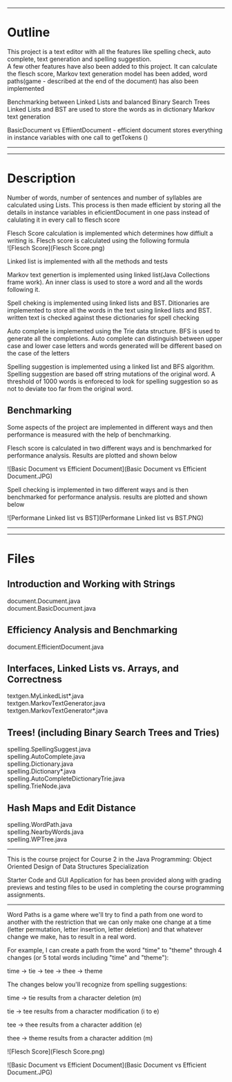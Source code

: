 




-------------------------------------------------------------------------

Outline
=========
This project is a text editor with all the features like spelling check, auto complete, text generation and spelling suggestion.  
A few other features have also been added to this project. It can calculate the flesch score, Markov text generation model has been added, word paths(game - described at the end of the document) has also been implemented


Benchmarking between Linked Lists and balanced Binary Search Trees
Linked Lists and BST are used to store the words as in dictionary
Markov text generation

BasicDocument vs EffiientDocument - efficient document stores everything in instance variables with one call to getTokens ()

-------------------------------------------------------------------------
---------------------------------------------------------------------------
Description
==============

Number of words, number of sentences and number of syllables are calculated using Lists. This process is then made efficient by storing all the details in instance variables in eficientDocument in one pass instead of calulating it in every call to flesch score  

Flesch Score calculation is implemented which determines how diffiult a writing is. Flesch score is calculated using the following formula  
![Flesch Score](Flesch Score.png)

Linked list is implemented with all the methods and tests

Markov text genertion is implemented using linked list(Java Collections frame work). An inner class is used to store a word and all the words following it. 

Spell cheking is implemented using linked lists and BST. Ditionaries are implemented to store all the words in the text using linked lists and BST. written text is checked against these dictionaries for spell checking

Auto complete is implemented using the Trie data structure. BFS is used to generate all the completions. Auto complete can distinguish between upper case and lower case letters and words generated will be different based on the case of the letters


Spelling suggestion is implemented using a linked list and BFS algorithm. Spelling suggestion are based off string mutations of the original word. A threshold of 1000 words is enforeced to look for spelling suggestion so as not to deviate too far from the original word.

Benchmarking
-------------
Some aspects of the project are implemented in different ways and then performance is measured with the help of benchmarking.  

Flesch score is calculated in two different ways and is benchmarked for performance analysis. Results are plotted and shown below    

![Basic Document vs Efficient Document](Basic Document vs Efficient Document.JPG)   


Spell checking is implemented in two different ways and is then benchmarked for performance analysis. results are plotted and shown below  

![Performane Linked list vs BST](Performane Linked list vs BST.PNG)   




---------------------------------------------------------------------------
--------------------------------------------------------------------------

Files
===================

Introduction and Working with Strings
---------------------------------------
document.Document.java  
document.BasicDocument.java  

Efficiency Analysis and Benchmarking
--------------------------------------
document.EfficientDocument.java  

Interfaces, Linked Lists vs. Arrays, and Correctness
--------------------------------------------------------
textgen.MyLinkedList*.java  
textgen.MarkovTextGenerator.java  
textgen.MarkovTextGenerator*.java  

Trees! (including Binary Search Trees and Tries)
-----------------------------------------------------
spelling.SpellingSuggest.java  
spelling.AutoComplete.java  
spelling.Dictionary.java  
spelling.Dictionary*.java  
spelling.AutoCompleteDictionaryTrie.java  
spelling.TrieNode.java  

Hash Maps and Edit Distance
-----------------------------------------
spelling.WordPath.java  
spelling.NearbyWords.java  
spelling.WPTree.java  

----------------------------------------------------------------- 

This is the course project for Course 2 in the
Java Programming: Object Oriented Design of 
Data Structures Specialization

Starter Code and GUI Application for has been provided along with grading previews and 
testing files to be used in completing the course programming 
assignments. 

-------------------------------------------------------------------------

Word Paths is a game where we'll try to find a path from one word to another with the restriction that we can only make one change at a time (letter permutation, letter insertion, letter deletion) and that whatever change we make, has to result in a real word.

  For example, I can create a path from the word "time" to "theme" through 4 changes (or 5 total words including "time" and "theme"):

time -> tie -> tee -> thee -> theme

The changes below you'll recognize from spelling suggestions:

time -> tie         results from a character deletion (m)

tie -> tee           results from a character modification (i to e)

tee -> thee        results from a character addition (e)

thee -> theme   results from a character addition (m)


![Flesch Score](Flesch Score.png)

![Basic Document vs Efficient Document](Basic Document vs Efficient Document.JPG)
